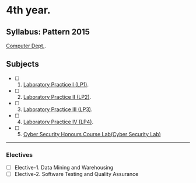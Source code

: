 # 4th year.

## Syllabus: Pattern 2015
[Computer Dept.](http://metbhujbalknowledgecity.ac.in/MET%20DATA/IOE/BE%20Computer%20Syllabus.pdf).

## Subjects
- [ ] 1. [Laboratory Practice I (LP1)](LP1).
- [ ] 2. [Laboratory Practice II (LP2)](LP2).
- [ ] 3. [Laboratory Practice III (LP3)](LP3).
- [ ] 4. [Laboratory Practice IV (LP4)](LP4).
- [ ] 5. [Cyber Security Honours Course Lab(Cyber Security Lab)](Cyber%20Security%20Lab)

---
### Electives
- [ ] Elective-1. Data Mining and Warehousing 
- [ ] Elective-2. Software Testing and Quality Assurance